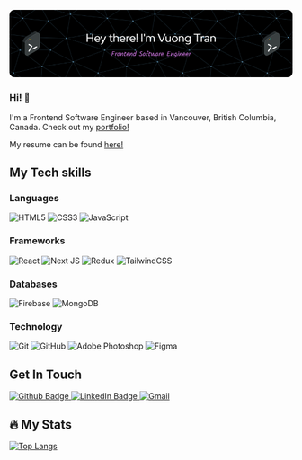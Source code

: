 
![Header](header.png)

### Hi! 👋
I'm a Frontend Software Engineer based in Vancouver, British Columbia, Canada.
Check out my <a href="https://www.vuongtran.dev" target="_blank">portfolio!</a>

My resume can be found <a href="https://drive.google.com/file/d/173WDjRDoyn_ahqr383_wVCrgsi2Wxm3H/view" target="_blank">here!</a>

## My Tech skills

  ### Languages
  
  ![HTML5](https://img.shields.io/badge/html5-%23E34F26.svg?style=for-the-badge&logo=html5&logoColor=white)
  ![CSS3](https://img.shields.io/badge/css3-%231572B6.svg?style=for-the-badge&logo=css3&logoColor=white)
  ![JavaScript](https://img.shields.io/badge/javascript-%23323330.svg?style=for-the-badge&logo=javascript&logoColor=%23F7DF1E)

 ### Frameworks
  
  ![React](https://img.shields.io/badge/react-%2320232a.svg?style=for-the-badge&logo=react&logoColor=%2361DAFB)
  ![Next JS](https://img.shields.io/badge/Next-black?style=for-the-badge&logo=next.js&logoColor=white)
  ![Redux](https://img.shields.io/badge/redux-%23593d88.svg?style=for-the-badge&logo=redux&logoColor=white)
  ![TailwindCSS](https://img.shields.io/badge/tailwindcss-%2338B2AC.svg?style=for-the-badge&logo=tailwind-css&logoColor=white)

  ### Databases
  
  ![Firebase](https://img.shields.io/badge/Firebase-039BE5?style=for-the-badge&logo=Firebase&logoColor=white)
  ![MongoDB](https://img.shields.io/badge/MongoDB-%234ea94b.svg?style=for-the-badge&logo=mongodb&logoColor=white)

  ### Technology

  ![Git](https://img.shields.io/badge/git-%23F05033.svg?style=for-the-badge&logo=git&logoColor=white)
  ![GitHub](https://img.shields.io/badge/github-%23121011.svg?style=for-the-badge&logo=github&logoColor=white)
  ![Adobe Photoshop](https://img.shields.io/badge/adobe%20photoshop-%2331A8FF.svg?style=for-the-badge&logo=adobe%20photoshop&logoColor=white)
  ![Figma](https://img.shields.io/badge/figma-%23F24E1E.svg?style=for-the-badge&logo=figma&logoColor=white)

## Get In Touch
<div>
  <a href="https://github.com/Vtrandev" target="_blank">
  <img src="https://img.shields.io/badge/Vuong Tran-red?style=for-the-badge&logo=github&logoColor=white" alt="Github Badge"/>
  </a>
  <a href="https://www.linkedin.com/in/vuong-tran-ca/" target="_blank">
  <img src="https://img.shields.io/badge/Vuong Tran-blue?style=for-the-badge&logo=linkedin&logoColor=white" alt="LinkedIn Badge"/>
  </a>
  <a href="mailto:qvtran.00@gmail.com">
  <img src="https://img.shields.io/badge/vuong tran-orange?style=for-the-badge&logo=gmail&logoColor=white" alt="Gmail" />
  </a>
</div>

## :fire: My Stats

[![Top Langs](https://github-readme-stats.vercel.app/api/top-langs/?username=Vtrandev&layout=compact&theme=vision-friendly-dark)](https://github.com/Vtrandev/github-readme-stats)

<!--
**Vtrandev/Vtrandev** is a ✨ _special_ ✨ repository because its `README.md` (this file) appears on your GitHub profile.

Here are some ideas to get you started:

- 🔭 I’m currently working on ...
- 🌱 I’m currently learning ...
- 👯 I’m looking to collaborate on ...
- 🤔 I’m looking for help with ...
- 💬 Ask me about ...
- 📫 How to reach me: ...
- 😄 Pronouns: ...
- ⚡ Fun fact: ...
-->
